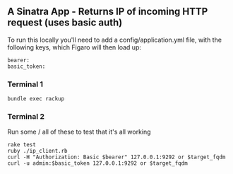 ## A Sinatra App - Returns IP of incoming HTTP request (uses basic auth)

To run this locally you'll need to add a config/application.yml file,
with the following keys, which Figaro will then load up:
```
bearer:
basic_token:
```

### Terminal 1
```
bundle exec rackup
```
### Terminal 2
Run some / all of these to test that it's all working
```
rake test
ruby ./ip_client.rb
curl -H "Authorization: Basic $bearer" 127.0.0.1:9292 or $target_fqdm
curl -u admin:$basic_token 127.0.0.1:9292 or $target_fqdm
```
